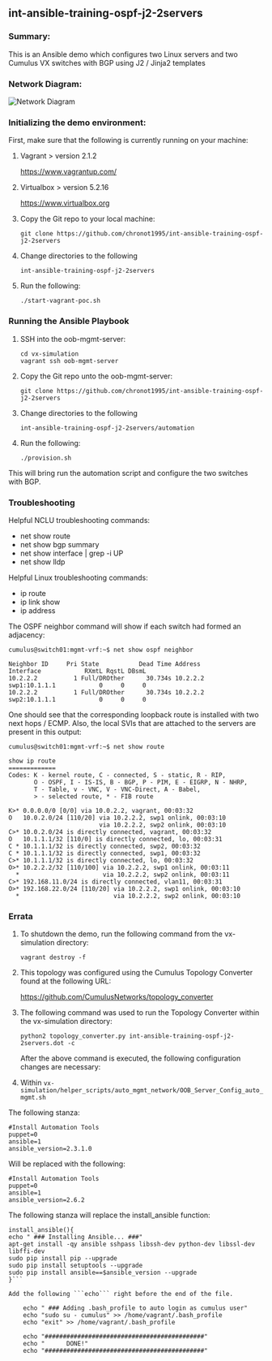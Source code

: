 ## int-ansible-training-ospf-j2-2servers

### Summary:

This is an Ansible demo which configures two Linux servers and two Cumulus VX switches with BGP using J2 / Jinja2 templates

### Network Diagram:

![Network Diagram](https://github.com/chronot1995/int-ansible-training-ospf-j2-2servers/blob/master/documentation/int-ansible-training-ospf-j2-2servers.png)

### Initializing the demo environment:

First, make sure that the following is currently running on your machine:

1. Vagrant > version 2.1.2

    https://www.vagrantup.com/

2. Virtualbox > version 5.2.16

    https://www.virtualbox.org

3. Copy the Git repo to your local machine:

    ```git clone https://github.com/chronot1995/int-ansible-training-ospf-j2-2servers```

4. Change directories to the following

    ```int-ansible-training-ospf-j2-2servers```

6. Run the following:

    ```./start-vagrant-poc.sh```

### Running the Ansible Playbook

1. SSH into the oob-mgmt-server:

    ```cd vx-simulation```   
    ```vagrant ssh oob-mgmt-server```

2. Copy the Git repo unto the oob-mgmt-server:

    ```git clone https://github.com/chronot1995/int-ansible-training-ospf-j2-2servers```

3. Change directories to the following

    ```int-ansible-training-ospf-j2-2servers/automation```

4. Run the following:

    ```./provision.sh```

This will bring run the automation script and configure the two switches with BGP.

### Troubleshooting

Helpful NCLU troubleshooting commands:

- net show route
- net show bgp summary
- net show interface | grep -i UP
- net show lldp

Helpful Linux troubleshooting commands:

- ip route
- ip link show
- ip address <interface>

The OSPF neighbor command will show if each switch had formed an adjacency:

```
cumulus@switch01:mgmt-vrf:~$ net show ospf neighbor

Neighbor ID     Pri State           Dead Time Address         Interface            RXmtL RqstL DBsmL
10.2.2.2          1 Full/DROther      30.734s 10.2.2.2        swp1:10.1.1.1            0     0     0
10.2.2.2          1 Full/DROther      30.734s 10.2.2.2        swp2:10.1.1.1            0     0     0

```

One should see that the corresponding loopback route is installed with two next hops / ECMP. Also, the local SVIs that are attached to the servers are present in this output:

```
cumulus@switch01:mgmt-vrf:~$ net show route

show ip route
=============
Codes: K - kernel route, C - connected, S - static, R - RIP,
       O - OSPF, I - IS-IS, B - BGP, P - PIM, E - EIGRP, N - NHRP,
       T - Table, v - VNC, V - VNC-Direct, A - Babel,
       > - selected route, * - FIB route

K>* 0.0.0.0/0 [0/0] via 10.0.2.2, vagrant, 00:03:32
O   10.0.2.0/24 [110/20] via 10.2.2.2, swp1 onlink, 00:03:10
                         via 10.2.2.2, swp2 onlink, 00:03:10
C>* 10.0.2.0/24 is directly connected, vagrant, 00:03:32
O   10.1.1.1/32 [110/0] is directly connected, lo, 00:03:31
C * 10.1.1.1/32 is directly connected, swp2, 00:03:32
C * 10.1.1.1/32 is directly connected, swp1, 00:03:32
C>* 10.1.1.1/32 is directly connected, lo, 00:03:32
O>* 10.2.2.2/32 [110/100] via 10.2.2.2, swp1 onlink, 00:03:11
  *                       via 10.2.2.2, swp2 onlink, 00:03:11
C>* 192.168.11.0/24 is directly connected, vlan11, 00:03:31
O>* 192.168.22.0/24 [110/20] via 10.2.2.2, swp1 onlink, 00:03:10
  *                          via 10.2.2.2, swp2 onlink, 00:03:10
```



### Errata

1. To shutdown the demo, run the following command from the vx-simulation directory:

    ```vagrant destroy -f```

2. This topology was configured using the Cumulus Topology Converter found at the following URL:

    https://github.com/CumulusNetworks/topology_converter

3. The following command was used to run the Topology Converter within the vx-simulation directory:

    ```python2 topology_converter.py int-ansible-training-ospf-j2-2servers.dot -c```

    After the above command is executed, the following configuration changes are necessary:

4. Within ```vx-simulation/helper_scripts/auto_mgmt_network/OOB_Server_Config_auto_mgmt.sh```

The following stanza:

    #Install Automation Tools
    puppet=0
    ansible=1
    ansible_version=2.3.1.0

Will be replaced with the following:

    #Install Automation Tools
    puppet=0
    ansible=1
    ansible_version=2.6.2

The following stanza will replace the install_ansible function:

```
install_ansible(){
echo " ### Installing Ansible... ###"
apt-get install -qy ansible sshpass libssh-dev python-dev libssl-dev libffi-dev
sudo pip install pip --upgrade
sudo pip install setuptools --upgrade
sudo pip install ansible==$ansible_version --upgrade
}```

Add the following ```echo``` right before the end of the file.

    echo " ### Adding .bash_profile to auto login as cumulus user"
    echo "sudo su - cumulus" >> /home/vagrant/.bash_profile
    echo "exit" >> /home/vagrant/.bash_profile

    echo "############################################"
    echo "      DONE!"
    echo "############################################"
